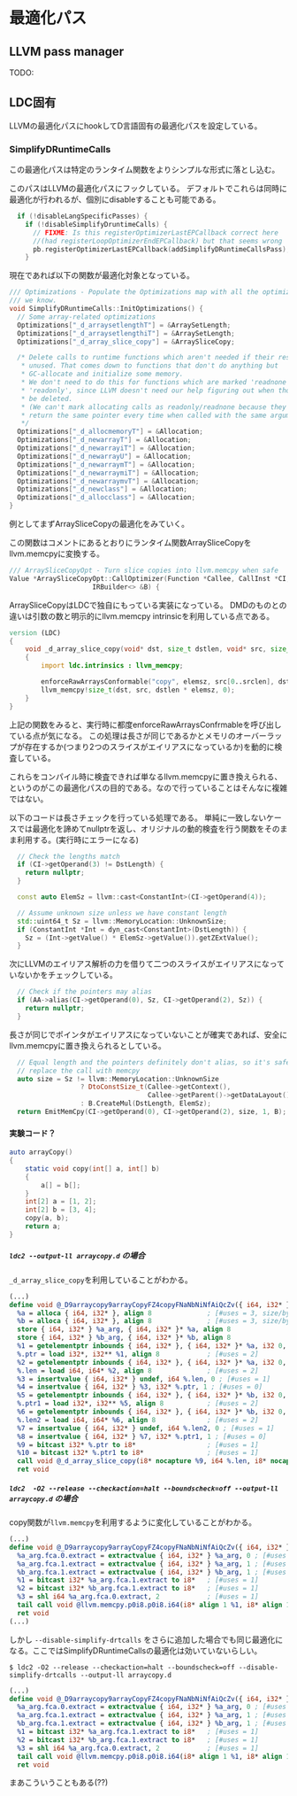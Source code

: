 # 最適化パス

## LLVM pass manager

TODO:

## LDC固有

LLVMの最適化パスにhookしてD言語固有の最適化パスを設定している。

### SimplifyDRuntimeCalls

この最適化パスは特定のランタイム関数をよりシンプルな形式に落とし込む。

このパスはLLVMの最適化パスにフックしている。
デフォルトでこれらは同時に最適化が行われるが、個別にdisableすることも可能である。

```cpp
  if (!disableLangSpecificPasses) {
    if (!disableSimplifyDruntimeCalls) {
      // FIXME: Is this registerOptimizerLastEPCallback correct here
      //(had registerLoopOptimizerEndEPCallback) but that seems wrong
      pb.registerOptimizerLastEPCallback(addSimplifyDRuntimeCallsPass);
    }
```

現在であれば以下の関数が最適化対象となっている。

```cpp
/// Optimizations - Populate the Optimizations map with all the optimizations
/// we know.
void SimplifyDRuntimeCalls::InitOptimizations() {
  // Some array-related optimizations
  Optimizations["_d_arraysetlengthT"] = &ArraySetLength;
  Optimizations["_d_arraysetlengthiT"] = &ArraySetLength;
  Optimizations["_d_array_slice_copy"] = &ArraySliceCopy;

  /* Delete calls to runtime functions which aren't needed if their result is
   * unused. That comes down to functions that don't do anything but
   * GC-allocate and initialize some memory.
   * We don't need to do this for functions which are marked 'readnone' or
   * 'readonly', since LLVM doesn't need our help figuring out when those can
   * be deleted.
   * (We can't mark allocating calls as readonly/readnone because they don't
   * return the same pointer every time when called with the same arguments)
   */
  Optimizations["_d_allocmemoryT"] = &Allocation;
  Optimizations["_d_newarrayT"] = &Allocation;
  Optimizations["_d_newarrayiT"] = &Allocation;
  Optimizations["_d_newarrayU"] = &Allocation;
  Optimizations["_d_newarraymT"] = &Allocation;
  Optimizations["_d_newarraymiT"] = &Allocation;
  Optimizations["_d_newarraymvT"] = &Allocation;
  Optimizations["_d_newclass"] = &Allocation;
  Optimizations["_d_allocclass"] = &Allocation;
}
```

例としてまずArraySliceCopyの最適化をみていく。

この関数はコメントにあるとおりにランタイム関数ArraySliceCopyをllvm.memcpyに変換する。

```cpp
/// ArraySliceCopyOpt - Turn slice copies into llvm.memcpy when safe
Value *ArraySliceCopyOpt::CallOptimizer(Function *Callee, CallInst *CI,
                     IRBuilder<> &B) {
```

ArraySliceCopyはLDCで独自にもっている実装になっている。
DMDのものとの違いは引数の数と明示的にllvm.memcpy intrinsicを利用している点である。

```d
version (LDC)
{
    void _d_array_slice_copy(void* dst, size_t dstlen, void* src, size_t srclen, size_t elemsz)
    {
        import ldc.intrinsics : llvm_memcpy;

        enforceRawArraysConformable("copy", elemsz, src[0..srclen], dst[0..dstlen]);
        llvm_memcpy!size_t(dst, src, dstlen * elemsz, 0);
    }
}
```

上記の関数をみると、実行時に都度enforceRawArraysConfrmableを呼び出している点が気になる。
この処理は長さが同じであるかとメモリのオーバーラップが存在するか(つまり2つのスライスがエイリアスになっているか)を動的に検査している。

これらをコンパイル時に検査できれば単なるllvm.memcpyに置き換えられる、というのがこの最適化パスの目的である。なので行っていることはそんなに複雑ではない。

以下のコードは長さチェックを行っている処理である。
単純に一致しないケースでは最適化を諦めてnullptrを返し、オリジナルの動的検査を行う関数をそのまま利用する。(実行時にエラーになる)

```cpp
  // Check the lengths match
  if (CI->getOperand(3) != DstLength) {
    return nullptr;
  }

  const auto ElemSz = llvm::cast<ConstantInt>(CI->getOperand(4));

  // Assume unknown size unless we have constant length
  std::uint64_t Sz = llvm::MemoryLocation::UnknownSize;
  if (ConstantInt *Int = dyn_cast<ConstantInt>(DstLength)) {
    Sz = (Int->getValue() * ElemSz->getValue()).getZExtValue();
  }
```

次にLLVMのエイリアス解析の力を借りて二つのスライスがエイリアスになっていないかをチェックしている。

```cpp
  // Check if the pointers may alias
  if (AA->alias(CI->getOperand(0), Sz, CI->getOperand(2), Sz)) {
    return nullptr;
  }
```

長さが同じでポインタがエイリアスになっていないことが確実であれば、安全にllvm.memcpyに置き換えられるとしている。

```cpp
  // Equal length and the pointers definitely don't alias, so it's safe to
  // replace the call with memcpy
  auto size = Sz != llvm::MemoryLocation::UnknownSize
                  ? DtoConstSize_t(Callee->getContext(),
                                   Callee->getParent()->getDataLayout(), Sz)
                  : B.CreateMul(DstLength, ElemSz);
  return EmitMemCpy(CI->getOperand(0), CI->getOperand(2), size, 1, B);
```

#### 実験コード？

```d
auto arrayCopy()
{
    static void copy(int[] a, int[] b)
    {
        a[] = b[];
    }
    int[2] a = [1, 2];
    int[2] b = [3, 4];
    copy(a, b);
    return a;
}
```

##### `ldc2 --output-ll arraycopy.d` の場合

`_d_array_slice_copy`を利用していることがわかる。

```ll
(...)
define void @_D9arraycopy9arrayCopyFZ4copyFNaNbNiNfAiQcZv({ i64, i32* } %a_arg, { i64, i32* } %b_arg) #0 {
  %a = alloca { i64, i32* }, align 8              ; [#uses = 3, size/byte = 16]
  %b = alloca { i64, i32* }, align 8              ; [#uses = 3, size/byte = 16]
  store { i64, i32* } %a_arg, { i64, i32* }* %a, align 8
  store { i64, i32* } %b_arg, { i64, i32* }* %b, align 8
  %1 = getelementptr inbounds { i64, i32* }, { i64, i32* }* %a, i32 0, i32 1 ; [#uses = 1, type = i32**]
  %.ptr = load i32*, i32** %1, align 8            ; [#uses = 2]
  %2 = getelementptr inbounds { i64, i32* }, { i64, i32* }* %a, i32 0, i32 0 ; [#uses = 1, type = i64*]
  %.len = load i64, i64* %2, align 8              ; [#uses = 2]
  %3 = insertvalue { i64, i32* } undef, i64 %.len, 0 ; [#uses = 1]
  %4 = insertvalue { i64, i32* } %3, i32* %.ptr, 1 ; [#uses = 0]
  %5 = getelementptr inbounds { i64, i32* }, { i64, i32* }* %b, i32 0, i32 1 ; [#uses = 1, type = i32**]
  %.ptr1 = load i32*, i32** %5, align 8           ; [#uses = 2]
  %6 = getelementptr inbounds { i64, i32* }, { i64, i32* }* %b, i32 0, i32 0 ; [#uses = 1, type = i64*]
  %.len2 = load i64, i64* %6, align 8             ; [#uses = 2]
  %7 = insertvalue { i64, i32* } undef, i64 %.len2, 0 ; [#uses = 1]
  %8 = insertvalue { i64, i32* } %7, i32* %.ptr1, 1 ; [#uses = 0]
  %9 = bitcast i32* %.ptr to i8*                  ; [#uses = 1]
  %10 = bitcast i32* %.ptr1 to i8*                ; [#uses = 1]
  call void @_d_array_slice_copy(i8* nocapture %9, i64 %.len, i8* nocapture %10, i64 %.len2, i64 4) #1
  ret void
```

##### `ldc2  -O2 --release --checkaction=halt --boundscheck=off --output-ll arraycopy.d` の場合

copy関数が`llvm.memcpy`を利用するように変化していることがわかる。

```ll
(...)
define void @_D9arraycopy9arrayCopyFZ4copyFNaNbNiNfAiQcZv({ i64, i32* } %a_arg, { i64, i32* } %b_arg) local_unnamed_addr #1 {
  %a_arg.fca.0.extract = extractvalue { i64, i32* } %a_arg, 0 ; [#uses = 1]
  %a_arg.fca.1.extract = extractvalue { i64, i32* } %a_arg, 1 ; [#uses = 1]
  %b_arg.fca.1.extract = extractvalue { i64, i32* } %b_arg, 1 ; [#uses = 1]
  %1 = bitcast i32* %a_arg.fca.1.extract to i8*   ; [#uses = 1]
  %2 = bitcast i32* %b_arg.fca.1.extract to i8*   ; [#uses = 1]
  %3 = shl i64 %a_arg.fca.0.extract, 2            ; [#uses = 1]
  tail call void @llvm.memcpy.p0i8.p0i8.i64(i8* align 1 %1, i8* align 1 %2, i64 %3, i1 false)
  ret void
(...)
```

しかし `--disable-simplify-drtcalls` をさらに追加した場合でも同じ最適化になる。ここではSimplifyDRuntimeCallsの最適化は効いていないらしい。

```console
$ ldc2 -O2 --release --checkaction=halt --boundscheck=off --disable-simplify-drtcalls --output-ll arraycopy.d
```

```ll
(...)
define void @_D9arraycopy9arrayCopyFZ4copyFNaNbNiNfAiQcZv({ i64, i32* } %a_arg, { i64, i32* } %b_arg) local_unnamed_addr #1 {
  %a_arg.fca.0.extract = extractvalue { i64, i32* } %a_arg, 0 ; [#uses = 1]
  %a_arg.fca.1.extract = extractvalue { i64, i32* } %a_arg, 1 ; [#uses = 1]
  %b_arg.fca.1.extract = extractvalue { i64, i32* } %b_arg, 1 ; [#uses = 1]
  %1 = bitcast i32* %a_arg.fca.1.extract to i8*   ; [#uses = 1]
  %2 = bitcast i32* %b_arg.fca.1.extract to i8*   ; [#uses = 1]
  %3 = shl i64 %a_arg.fca.0.extract, 2            ; [#uses = 1]
  tail call void @llvm.memcpy.p0i8.p0i8.i64(i8* align 1 %1, i8* align 1 %2, i64 %3, i1 false)
  ret void
```

まあこういうこともある(??)
